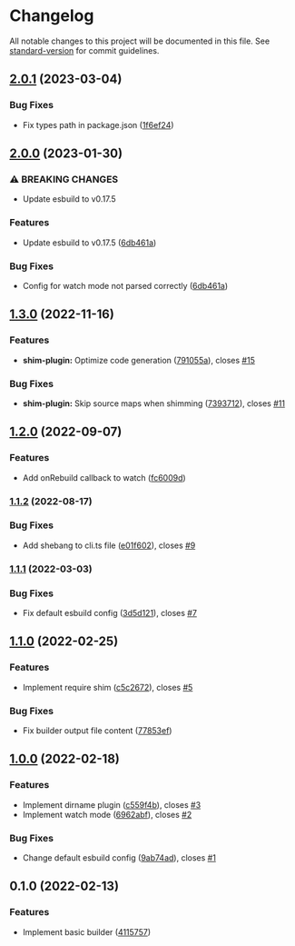 # Changelog

All notable changes to this project will be documented in this file. See [standard-version](https://github.com/conventional-changelog/standard-version) for commit guidelines.

## [2.0.1](https://github.com/beyerleinf/esbuild-azure-functions/compare/v2.0.0...v2.0.1) (2023-03-04)


### Bug Fixes

* Fix types path in package.json ([1f6ef24](https://github.com/beyerleinf/esbuild-azure-functions/commit/1f6ef248236a2ea308614e064402dbfedbbd580c))

## [2.0.0](https://github.com/beyerleinf/esbuild-azure-functions/compare/v1.3.0...v2.0.0) (2023-01-30)


### ⚠ BREAKING CHANGES

* Update esbuild to v0.17.5

### Features

* Update esbuild to v0.17.5 ([6db461a](https://github.com/beyerleinf/esbuild-azure-functions/commit/6db461a5aa3efe9c49a6b5a5476aa705d5c3ea92))


### Bug Fixes

* Config for watch mode not parsed correctly ([6db461a](https://github.com/beyerleinf/esbuild-azure-functions/commit/6db461a5aa3efe9c49a6b5a5476aa705d5c3ea92))

## [1.3.0](https://github.com/beyerleinf/esbuild-azure-functions/compare/v1.2.0...v1.3.0) (2022-11-16)


### Features

* **shim-plugin:** Optimize code generation ([791055a](https://github.com/beyerleinf/esbuild-azure-functions/commit/791055ae3574d879b45ad205e41701f0d2d59905)), closes [#15](https://github.com/beyerleinf/esbuild-azure-functions/issues/15)


### Bug Fixes

* **shim-plugin:** Skip source maps when shimming ([7393712](https://github.com/beyerleinf/esbuild-azure-functions/commit/73937128686605e4125655f370e75dee376e814b)), closes [#11](https://github.com/beyerleinf/esbuild-azure-functions/issues/11)

## [1.2.0](https://github.com/beyerleinf/esbuild-azure-functions/compare/v1.1.2...v1.2.0) (2022-09-07)


### Features

* Add onRebuild callback to watch ([fc6009d](https://github.com/beyerleinf/esbuild-azure-functions/commit/fc6009dfe621b094f29634dd59505a936d9b8984))

### [1.1.2](https://github.com/beyerleinf/esbuild-azure-functions/compare/v1.1.1...v1.1.2) (2022-08-17)


### Bug Fixes

* Add shebang to cli.ts file ([e01f602](https://github.com/beyerleinf/esbuild-azure-functions/commit/e01f602a032a37187be9a4258c9ea3091736f32f)), closes [#9](https://github.com/beyerleinf/esbuild-azure-functions/issues/9)

### [1.1.1](https://github.com/beyerleinf/esbuild-azure-functions/compare/v1.1.0...v1.1.1) (2022-03-03)


### Bug Fixes

* Fix default esbuild config ([3d5d121](https://github.com/beyerleinf/esbuild-azure-functions/commit/3d5d1216a5113ebf69aec2611e53e836bf1aea96)), closes [#7](https://github.com/beyerleinf/esbuild-azure-functions/issues/7)

## [1.1.0](https://github.com/beyerleinf/esbuild-azure-functions/compare/v1.0.0...v1.1.0) (2022-02-25)


### Features

* Implement require shim ([c5c2672](https://github.com/beyerleinf/esbuild-azure-functions/commit/c5c26724bc785dfb39cd904261045ab351f30fa8)), closes [#5](https://github.com/beyerleinf/esbuild-azure-functions/issues/5)


### Bug Fixes

* Fix builder output file content ([77853ef](https://github.com/beyerleinf/esbuild-azure-functions/commit/77853ef70df5aac0bafb69cbfa6b62c4a44c7e4e))

## [1.0.0](https://github.com/beyerleinf/esbuild-azure-functions/compare/v0.1.0...v1.0.0) (2022-02-18)


### Features

* Implement dirname plugin ([c559f4b](https://github.com/beyerleinf/esbuild-azure-functions/commit/c559f4b237e9831b67289da7b1fedd83828cab80)), closes [#3](https://github.com/beyerleinf/esbuild-azure-functions/issues/3)
* Implement watch mode ([6962abf](https://github.com/beyerleinf/esbuild-azure-functions/commit/6962abf29f265d4af333e5e17a0063de264de94e)), closes [#2](https://github.com/beyerleinf/esbuild-azure-functions/issues/2)


### Bug Fixes

* Change default esbuild config ([9ab74ad](https://github.com/beyerleinf/esbuild-azure-functions/commit/9ab74adb3e2705a5e6a744bcbb907cdb5b566abc)), closes [#1](https://github.com/beyerleinf/esbuild-azure-functions/issues/1)

## 0.1.0 (2022-02-13)


### Features

* Implement basic builder ([4115757](https://github.com/beyerleinf/esbuild-azure-functions/commit/41157576560fff86f526a3c9bdfa1992d92255c0))
